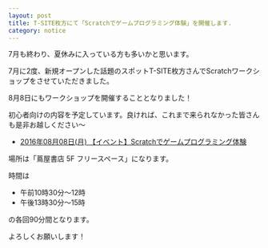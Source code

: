 ```yaml
---
layout: post
title: T-SITE枚方にて「Scratchでゲームプログラミング体験」を開催します.
category: notice
---
```


7月も終わり、夏休みに入っている方も多いかと思います。

7月に2度、新規オープンした話題のスポットT-SITE枚方さんでScratchワークショップをさせていただきました。

8月8日にもワークショップを開催することとなりました！

初心者向けの内容を予定しています。良ければ、これまで来られなかった皆さんも是非お越しください〜

- [2016年08月08日(月) 【イベント】Scratchでゲームプログラミング体験](http://real.tsite.jp/hirakata/event/2016/07/scratch-2.html)

場所は「蔦屋書店 5F フリースペース」になります。

時間は

- 午前10時30分～12時
- 午後13時30分～15時

の各回90分間となります。

よろしくお願いします！
